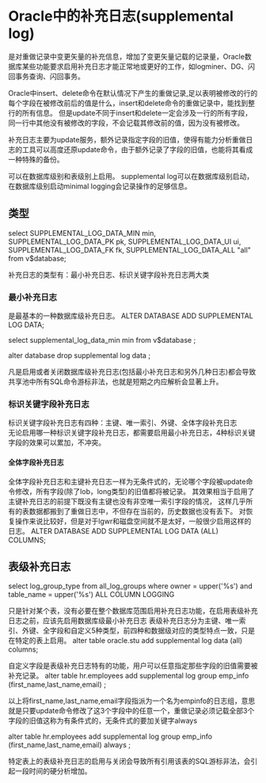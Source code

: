 # Oracle中的补充日志(supplemental log)
是对重做记录中变更矢量的补充信息，增加了变更矢量记载的记录量，Oracle数据库某些功能要求启用补充日志才能正常地或更好的工作，如logminer、DG、闪回事务查询、闪回事务。

Oracle中insert、delete命令在默认情况下产生的重做记录,足以表明被修改的行的每个字段在被修改前后的值是什么，insert和delete命令的重做记录中，能找到整行的所有信息。
但是update不同于insert和delete一定会涉及一行的所有字段，同一行中其他没有被修改的字段，不会记载其修改前的值，因为没有被修改。

补充日志主要为update服务，额外记录指定字段的旧值，使得有能力分析重做日志的工具可以高度还原update命令，由于额外记录了字段的旧值，也能将其看成一种特殊的备份。

可以在数据库级别和表级别上启用。
supplemental log可以在数据库级别启动，在数据库级别启动minimal logging会记录操作的足够信息。

## 类型
select SUPPLEMENTAL_LOG_DATA_MIN min,
       SUPPLEMENTAL_LOG_DATA_PK  pk,
       SUPPLEMENTAL_LOG_DATA_UI  ui,
       SUPPLEMENTAL_LOG_DATA_FK  fk,
       SUPPLEMENTAL_LOG_DATA_ALL "all"
  from v$database; 
  
补充日志的类型有：最小补充日志、标识关键字段补充日志两大类

### 最小补充日志
是最基本的一种数据库级补充日志。
ALTER DATABASE ADD SUPPLEMENTAL LOG DATA;

select supplemental_log_data_min min from v$database ;

alter database drop supplemental log data ;

凡是启用或者关闭数据库级补充日志(包括最小补充日志和另外几种日志)都会导致共享池中所有SQL命令游标非法，也就是短期之内应解析会显著上升。

### 标识关键字段补充日志
标识关键字段补充日志有四种：主键、唯一索引、外键、全体字段补充日志  
无论启用哪一种标识关键字段补充日志，都需要启用最小补充日志，4种标识关键字段的效果可以累加，不冲突。

#### 全体字段补充日志
全体字段补充日志和主键补充日志一样为无条件式的，无论哪个字段被update命令修改，所有字段(除了lob，long类型)的旧值都将被记录。
其效果相当于启用了主键补充日志的前提下既没有主键也没有非空唯一索引字段的情况，
这样几乎所有的表数据都搬到了重做日志中，不但存在当前的，历史数据也没有丢下。
对恢复操作来说比较好，但是对于lgwr和磁盘空间就不是太好，一般很少启用这样的日志。
ALTER DATABASE ADD SUPPLEMENTAL LOG DATA (ALL) COLUMNS;

## 表级补充日志
select  log_group_type from all_log_groups where owner = upper('%s') and table_name = upper('%s')
ALL COLUMN LOGGING

只是针对某个表，没有必要在整个数据库范围启用补充日志功能，在启用表级补充日志之前，应该先启用数据库级最小补充日志
表级补充日志分为主键、唯一索引、外键、全字段和自定义5种类型，前四种和数据级对应的类型特点一致，只是在特定的表上启用。
alter table oracle.stu add supplemental log data (all) columns;

自定义字段是表级补充日志特有的功能，用户可以任意指定那些字段的旧值需要被补充记录。
alter table hr.employees add supplemental log group emp_info (first_name,last_name,email) ;

以上将first_name,last_name,email字段指派为一个名为empinfo的日志组，意思就是只要update命令修改了这3个字段中的任意一个，重做记录必须记载全部3个字段的旧值这称为有条件式的，无条件式的要加关键字always

alter table hr.employees add supplemental log group emp_info (first_name,last_name,email) always ;


特定表上的表级补充日志的启用与关闭会导致所有引用该表的SQL游标非法，会引起一段时间的硬分析增加。

